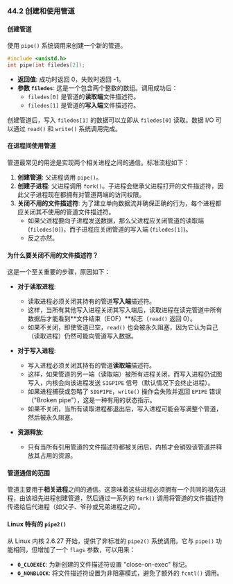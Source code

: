 ### 44.2 创建和使用管道

#### 创建管道

使用 `pipe()` 系统调用来创建一个新的管道。

```c
#include <unistd.h>
int pipe(int filedes[2]);
```

  * **返回值**: 成功时返回 0，失败时返回 -1。
  * **参数 `filedes`**: 这是一个包含两个整数的数组。调用成功后：
      * `filedes[0]` 是管道的**读取端**文件描述符。
      * `filedes[1]` 是管道的**写入端**文件描述符。

创建管道后，写入 `filedes[1]` 的数据可以立即从 `filedes[0]` 读取。数据 I/O 可以通过 `read()` 和 `write()` 系统调用完成。

#### 在进程间使用管道

管道最常见的用途是实现两个相关进程之间的通信。标准流程如下：

1.  **创建管道**: 父进程调用 `pipe()`。
2.  **创建子进程**: 父进程调用 `fork()`。子进程会继承父进程打开的文件描述符，因此父子进程现在都拥有对管道两端的访问权限。
3.  **关闭不用的文件描述符**: 为了建立单向数据流并确保正确的行为，每个进程都应关闭其不使用的管道文件描述符。
      * 如果父进程要向子进程发送数据，那么父进程应关闭管道的读取端 (`filedes[0]`)，而子进程应关闭管道的写入端 (`filedes[1]`)。
      * 反之亦然。

#### 为什么要关闭不用的文件描述符？

这是一个至关重要的步骤，原因如下：

  * **对于读取进程**:

      * 读取进程必须关闭其持有的管道**写入端**描述符。
      * 这样，当所有其他写入进程关闭其写入端后，读取进程在读完管道中所有数据后才能看到\*\*文件结束（EOF）\*\*标志（`read()` 返回 0）。
      * 如果不关闭，即使管道已空，`read()` 也会被永久阻塞，因为它认为自己（读取进程）仍然可能向管道写入数据。

  * **对于写入进程**:

      * 写入进程必须关闭其持有的管道**读取端**描述符。
      * 这样，如果管道的另一端（读取端）被所有进程关闭，而写入进程仍试图写入，内核会向该进程发送 `SIGPIPE` 信号（默认情况下会终止进程）。
      * 如果进程捕获或忽略了 `SIGPIPE`，`write()` 操作会失败并返回 `EPIPE` 错误（"Broken pipe"），这是一种有用的状态指示。
      * 如果不关闭，当所有读取进程都退出后，写入进程可能会写满整个管道，然后被永久阻塞。

  * **资源释放**:

      * 只有当所有引用管道的文件描述符都被关闭后，内核才会销毁该管道并释放其占用的资源。

#### 管道通信的范围

管道主要用于**相关进程**之间的通信。这意味着这些进程必须拥有一个共同的祖先进程，由该祖先进程创建管道，然后通过一系列的 `fork()` 调用将管道的文件描述符传递给后代进程（如父子、爷孙或兄弟进程之间）。

#### Linux 特有的 `pipe2()`

从 Linux 内核 2.6.27 开始，提供了非标准的 `pipe2()` 系统调用。它与 `pipe()` 功能相同，但增加了一个 `flags` 参数，可以用来：

  * **`O_CLOEXEC`**: 为新创建的文件描述符设置 "close-on-exec" 标记。
  * **`O_NONBLOCK`**: 将文件描述符设置为非阻塞模式，避免了额外的 `fcntl()` 调用。